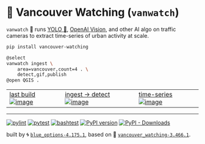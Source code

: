 # 🌈 Vancouver Watching (`vanwatch`)

`vanwatch` 🌈 runs [YOLO 🚀](https://github.com/ultralytics/ultralytics), [OpenAI Vision](https://github.com/kamangir/openai-commands/tree/main/openai_commands/vision), and other AI algo on traffic cameras to extract time-series of urban activity at scale.


```bash
pip install vancouver-watching
```

```bash
@select
vanwatch ingest \
	area=vancouver,count=4 . \
	detect,gif,publish
@open QGIS .
```

|   |   |   |
| --- | --- | --- |
| [last build](https://kamangir-public.s3.ca-central-1.amazonaws.com/test_vancouver_watching_ingest/animation.gif?raw=true&random=1P4CwqdflHvwzUi8) [![image](https://kamangir-public.s3.ca-central-1.amazonaws.com/test_vancouver_watching_ingest/animation.gif?raw=true&random=RtlzV2m6W4iPF7nk)](https://kamangir-public.s3.ca-central-1.amazonaws.com/test_vancouver_watching_ingest/animation.gif?raw=true&random=1P4CwqdflHvwzUi8) | [ingest -> detect](https://github.com/kamangir/assets/raw/main/vanwatch/2023-11-25-openai-vision/QGIS.png?raw=true) [![image](https://github.com/kamangir/assets/raw/main/vanwatch/2023-11-25-openai-vision/QGIS.png?raw=true)](https://github.com/kamangir/assets/raw/main/vanwatch/2023-11-25-openai-vision/QGIS.png?raw=true) | [time-series](https://kamangir-public.s3.ca-central-1.amazonaws.com/vanwatch-cache-2024-02-28-21-04-19-26236.tar.gz) [![image](https://kamangir-public.s3.ca-central-1.amazonaws.com/2024-01-06-20-39-46-73614/2024-01-06-20-39-46-73614-2X.gif?raw=true&random=5BLyXTh8MVT11QNb)](https://kamangir-public.s3.ca-central-1.amazonaws.com/vanwatch-cache-2024-02-28-21-04-19-26236.tar.gz) |

---


[![pylint](https://github.com/kamangir/vancouver-watching/actions/workflows/pylint.yml/badge.svg)](https://github.com/kamangir/vancouver-watching/actions/workflows/pylint.yml) [![pytest](https://github.com/kamangir/vancouver-watching/actions/workflows/pytest.yml/badge.svg)](https://github.com/kamangir/vancouver-watching/actions/workflows/pytest.yml) [![bashtest](https://github.com/kamangir/vancouver-watching/actions/workflows/bashtest.yml/badge.svg)](https://github.com/kamangir/vancouver-watching/actions/workflows/bashtest.yml) [![PyPI version](https://img.shields.io/pypi/v/vancouver-watching.svg)](https://pypi.org/project/vancouver-watching/) [![PyPI - Downloads](https://img.shields.io/pypi/dd/vancouver-watching)](https://pypistats.org/packages/vancouver-watching)

built by 🌀 [`blue_options-4.175.1`](https://github.com/kamangir/awesome-bash-cli), based on 🌈 [`vancouver_watching-3.466.1`](https://github.com/kamangir/vancouver-watching).

